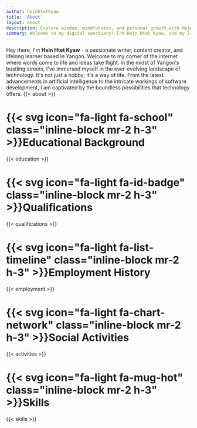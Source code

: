 ```yaml
---
author: heinhtetkyaw
title: 'About'
layout: about
description: Explore wisdom, mindfulness, and personal growth with Hein Htet Kyaw. Your journey to a more meaningful life starts here.
summary: Welcome to my digital sanctuary! I'm Hein Htet Kyaw, and my life's greatest passion is sharing wisdom. I hail from Yangon, where my journey of exploration and enlightenment began. From a young age, I've been captivated by the timeless pursuit of knowledge and the profound insights that emerge from it.
---
```


Hey there, I'm **Hein Htet Kyaw** - a passionate writer, content creator, and lifelong learner based in Yangon. Welcome to my corner of the internet where words come to life and ideas take flight. In the midst of Yangon's bustling streets, I've immersed myself in the ever-evolving landscape of technology. It's not just a hobby; it's a way of life. From the latest advancements in artificial intelligence to the intricate workings of software development, I am captivated by the boundless possibilities that technology offers.
{{< about >}}

# {{< svg icon="fa-light fa-school" class="inline-block mr-2 h-3" >}}**Educational Background**

{{< education >}}

# {{< svg icon="fa-light fa-id-badge" class="inline-block mr-2 h-3" >}}**Qualifications**

{{< qualifications >}}

# {{< svg icon="fa-light fa-list-timeline" class="inline-block mr-2 h-3" >}}**Employment History**

{{< employment >}}

# {{< svg icon="fa-light fa-chart-network" class="inline-block mr-2 h-3" >}}**Social Activities**

{{< activities >}}

# {{< svg icon="fa-light fa-mug-hot" class="inline-block mr-2 h-3" >}}**Skills**

{{< skills >}}
